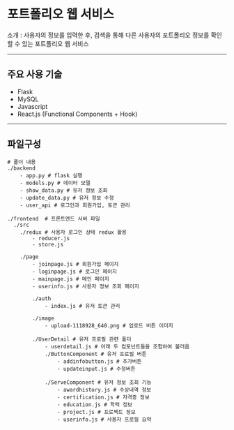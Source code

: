 # 포트폴리오 웹 서비스  

소개 : 사용자의 정보를 입력한 후, 검색을 통해 다른 사용자의 포트폴리오 정보를 확인할 수 있는 포트폴리오 웹 서비스  

---

## 주요 사용 기술 

- Flask
- MySQL
- Javascript
- React.js (Functional Components + Hook)

---

## 파일구성 

```
# 폴더 내용  
./backend
    - app.py # flask 실행
    - models.py # 데이터 모델 
    - show_data.py # 유저 정보 조회
    - update_data.py # 유저 정보 수정
    - user_api # 로그인과 회원가입, 토큰 관리
    
./frontend  # 프론트엔드 서버 파일
  ./src
    ./redux # 사용자 로그인 상태 redux 활용
    	- reducer.js
        - store.js
        
    ./page
    	- joinpage.js # 회원가입 페이지
        - loginpage.js # 로그인 페이지
        - mainpage.js # 메인 페이지
        - userinfo.js # 사용자 정보 조회 페이지
        
        ./auth
            - index.js # 유저 토큰 관리
            
        ./image 
            - upload-1118928_640.png # 업로드 버튼 이미지
            
    	./UserDetail # 유저 프로필 관련 폴더
        	- userdetail.js # 아래 두 컴포넌트들을 조합하여 불러옴
            ./ButtonComponent # 유저 프로필 버튼
            	- addinfobutton.js # 추가버튼
                - updateinput.js # 수정버튼
                
            ./ServeComponent # 유저 정보 조회 기능
            	- awardhistory.js # 수상내역 정보
                - certification.js # 자격증 정보
                - education.js # 학력 정보
                - project.js # 프로젝트 정보
                - userinfo.js # 사용자 프로필 요약
```

